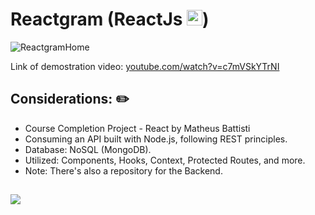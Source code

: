 # Reactgram (ReactJs  <img width="25px" src="https://skillicons.dev/icons?i=react"/>) 

![ReactgramHome](https://github.com/user-attachments/assets/a1620b97-94a2-45fd-bd9c-b7f8efe16e54)

Link of demostration video: <a href="https://www.youtube.com/watch?v=c7mVSkYTrNI" target="_blank">youtube.com/watch?v=c7mVSkYTrNI</a>

## Considerations: ✏️

* Course Completion Project - React by Matheus Battisti
* Consuming an API built with Node.js, following REST principles.
* Database: NoSQL (MongoDB).
* Utilized: Components, Hooks, Context, Protected Routes, and more.
* Note: There's also a repository for the Backend.

##

<a href="https://skillicons.dev">
  <img src="https://skillicons.dev/icons?i=react,js,html,css"/> <br>
</a>
